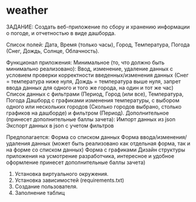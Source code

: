 # weather
ЗАДАНИЕ:
Создать веб-приложение по сбору и хранению информации о погоде, и отчетностью в виде дашборда.
 
Список полей: 
Дата, Время (только часы), Город, Температура, Погода (Снег, Дождь, Солнце, Облачность).
 
Функционал приложения:
Минимальное (то, что должно быть минимально реализовано):
Ввод, изменение, удаление данных с условием проверки корректности введенных/изменения данных (Снег = температура ниже нуля, Дождь = температура выше нуля, запрет ввода данных для одного и того же города, на один и тот же час)
Список данных с фильтрами (Период, Город (или все), Температура, Погода
Дашборд с графиками изменения температуры, с выбором одного или нескольких городов (Сколько городов выбрано, столько графиков на дашборде) и фильтром (Период).
Дополнительное (принесет дополнительные баллы зачета):
Импорт данных из json
Экспорт данных в json с учетом фильтров
  
Предполагается:
Форма со списком данных
Форма ввода/изменения/удаления данных (может быть реализовано как отдельная форма, так и на форме со списком данных)
Форма с графиками
Дизайн структуры приложения на усмотрение разработчика, интересное и удобное оформление принесет дополнительные баллы зачета)

1. Установка виртуального окружения.
2. Установка зависимостей (requirements.txt)
3. Создание пользователя.
4. Заполнение таблиц




